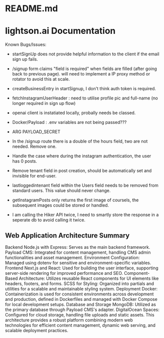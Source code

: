 # README.md

# lightson.ai Documentation

Known Bugs/Issues:
- startSignUp does not provide helpful information to the client if the email sign up fails.
- /signup form claims "field is required" when fields are filled (after going back to previous page).
will need to implement a IP proxy method or rotator to avoid this at scale.
- createBusinessEntry in startSignup, I don't think auth token is required.

- fetchInstagramUserHeader : need to utilise profile pic and full-name (no longer required in sign up flow)

- openai client is instatiated locally, probally needs be classed.

- Docker/Payload : .env variables are not being passed???
- ARG PAYLOAD_SECRET 

- In the /signup route there is a double of the hours field, two are not needed. Remove one.

- Handle the case where during the instagram authentication, the user has 0 posts.

- Remove tenant field in post creation, should be automatically set and invisible for end-user.

- lastloggedintenant field within the Users field needs to be removed from standard users. This value should never change. 

- getInstagramPosts only returns the first image of coursels, the subsequent images could be stored or handled.

- I am calling the Hiker API twice, I need to smartly store the response in a seperate db to avoid calling it twice. 


##


## Web Application Architecture Summary
Backend
Node.js with Express: Serves as the main backend framework.
Payload CMS: Integrated for content management, handling CMS admin functionalities and asset management.
Environment Configuration: Managed using dotenv for sensitive and environment-specific variables.
Frontend
Next.js and React: Used for building the user interface, supporting server-side rendering for improved performance and SEO.
Component-Based Architecture: Utilizes reusable React components for UI elements like headers, footers, and forms.
SCSS for Styling: Organized into partials and utilities for a scalable and maintainable styling system.
Deployment
Docker: Containerization is used for consistent environments across development and production, defined in Dockerfiles and managed with Docker Compose for local development setups.
Database and Storage
MongoDB: Utilized as the primary database through Payload CMS's adapter.
DigitalOcean Spaces: Configured for cloud storage, handling file uploads and static assets.
This architecture provides a robust platform combining modern web technologies for efficient content management, dynamic web serving, and scalable deployment practices.

